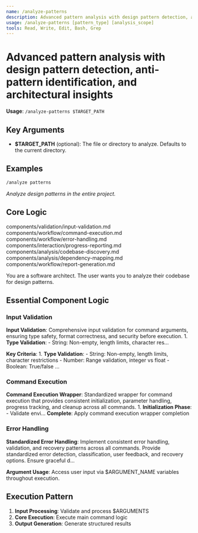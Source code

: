 ```yaml
---
name: /analyze-patterns
description: Advanced pattern analysis with design pattern detection, anti-pattern identification, and architectural insights
usage: /analyze-patterns [pattern_type] [analysis_scope]
tools: Read, Write, Edit, Bash, Grep
---
```


# Advanced pattern analysis with design pattern detection, anti-pattern identification, and architectural insights

**Usage**: `/analyze-patterns $TARGET_PATH`

## Key Arguments

- **$TARGET_PATH** (optional): The file or directory to analyze. Defaults to the current directory.

## Examples

```bash
/analyze patterns
```
*Analyze design patterns in the entire project.*

## Core Logic

components/validation/input-validation.md
 components/workflow/command-execution.md
 components/workflow/error-handling.md
 components/interaction/progress-reporting.md
 components/analysis/codebase-discovery.md
 components/analysis/dependency-mapping.md
 components/workflow/report-generation.md

You are a software architect. The user wants you to analyze their codebase for design patterns.

## Essential Component Logic

### Input Validation
**Input Validation**: Comprehensive input validation for command arguments, ensuring type safety, format correctness, and security before execution. 1. **Type Validation**: - String: Non-empty, length limits, character res...

**Key Criteria**: 1. **Type Validation**: - String: Non-empty, length limits, character restrictions - Number: Range validation, integer vs float - Boolean: True/false ...


### Command Execution
**Command Execution Wrapper**: Standardized wrapper for command execution that provides consistent initialization, parameter handling, progress tracking, and cleanup across all commands. 1. **Initialization Phase**: - Validate envi...
**Complete**: Apply command execution wrapper completion

### Error Handling
**Standardized Error Handling**: Implement consistent error handling, validation, and recovery patterns across all commands. Provide standardized error detection, classification, user feedback, and recovery options. Ensure graceful d...



**Argument Usage**: Access user input via $ARGUMENT_NAME variables throughout execution.

## Execution Pattern

1. **Input Processing**: Validate and process $ARGUMENTS
2. **Core Execution**: Execute main command logic
3. **Output Generation**: Generate structured results

